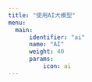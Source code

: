 ```yaml
---
title: "使用AI大模型"
menu:
  main:
      identifier: "ai"
      name: "AI"
      weight: 40
      params:
          icon: ai
---
```

